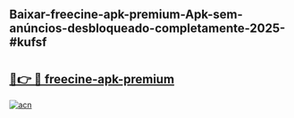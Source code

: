 ## Baixar-freecine-apk-premium-Apk-sem-anúncios-desbloqueado-completamente-2025-#kufsf

# <h2><a href="https://ainizakaria.my?title=freecine-apk-premium&ref=22M">🔗👉 🔴 freecine-apk-premium</a></h2>

[![acn](https://github.com/user-attachments/assets/0f9c940e-d8b0-45ae-aac7-cd30a18b3e1c)](https://ainizakaria.my?title=freecine-apk-premium&ref=22M)


